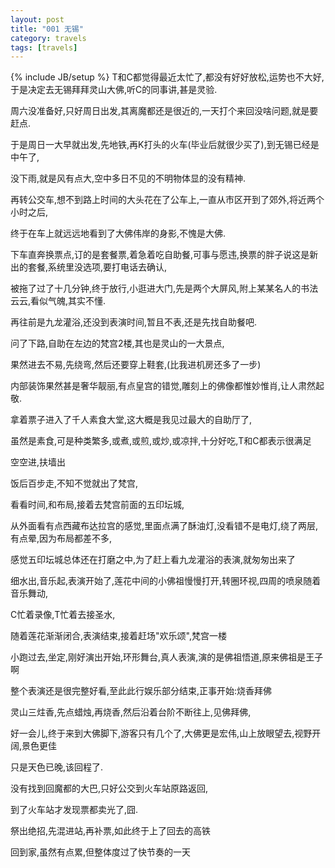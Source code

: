 ```yaml
---
layout: post
title: "001 无锡"
category: travels 
tags: [travels]
---
```

{% include JB/setup %}
T和C都觉得最近太忙了,都没有好好放松,运势也不大好,于是决定去无锡拜拜灵山大佛,听C的同事讲,甚是灵验.

周六没准备好,只好周日出发,其离魔都还是很近的,一天打个来回没啥问题,就是要赶点.

于是周日一大早就出发,先地铁,再K打头的火车(毕业后就很少买了),到无锡已经是中午了,

没下雨,就是风有点大,空中多日不见的不明物体显的没有精神.

再转公交车,想不到路上时间的大头花在了公车上,一直从市区开到了郊外,将近两个小时之后,

终于在车上就远远地看到了大佛伟岸的身影,不愧是大佛.

下车直奔换票点,订的是套餐票,着急着吃自助餐,可事与愿违,换票的胖子说这是新出的套餐,系统里没选项,要打电话去确认,

被拖了过了十几分钟,终于放行,小逛进大门,先是两个大屏风,附上某某名人的书法云云,看似气魄,其实不懂.

再往前是九龙灌浴,还没到表演时间,暂且不表,还是先找自助餐吧.

问了下路,自助在左边的梵宫2楼,其也是灵山的一大景点,

果然进去不易,先绕弯,然后还要穿上鞋套,(比我进机房还多了一步)

内部装饰果然甚是奢华靓丽,有点皇宫的错觉,雕刻上的佛像都惟妙惟肖,让人肃然起敬.

拿着票子进入了千人素食大堂,这大概是我见过最大的自助厅了,

虽然是素食,可是种类繁多,或煮,或煎,或炒,或凉拌,十分好吃,T和C都表示很满足

空空进,扶墙出

饭后百步走,不知不觉就出了梵宫,

看看时间,和布局,接着去梵宫前面的五印坛城,

从外面看有点西藏布达拉宫的感觉,里面点满了酥油灯,没看错不是电灯,绕了两层,有点晕,因为布局都差不多,

感觉五印坛城总体还在打磨之中,为了赶上看九龙灌浴的表演,就匆匆出来了

细水出,音乐起,表演开始了,莲花中间的小佛祖慢慢打开,转圈环视,四周的喷泉随着音乐舞动,

C忙着录像,T忙着去接圣水,

随着莲花渐渐闭合,表演结束,接着赶场"欢乐颂",梵宫一楼

小跑过去,坐定,刚好演出开始,环形舞台,真人表演,演的是佛祖悟道,原来佛祖是王子啊

整个表演还是很完整好看,至此此行娱乐部分结束,正事开始:烧香拜佛

灵山三炷香,先点蜡烛,再烧香,然后沿着台阶不断往上,见佛拜佛,

好一会儿,终于来到大佛脚下,游客只有几个了,大佛更是宏伟,山上放眼望去,视野开阔,景色更佳

只是天色已晚,该回程了.

没有找到回魔都的大巴,只好公交到火车站原路返回,

到了火车站才发现票都卖光了,囧.

祭出绝招,先混进站,再补票,如此终于上了回去的高铁

回到家,虽然有点累,但整体度过了快节奏的一天











